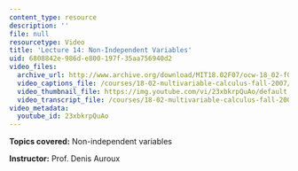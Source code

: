```yaml
---
content_type: resource
description: ''
file: null
resourcetype: Video
title: 'Lecture 14: Non-Independent Variables'
uid: 6808842e-986d-e800-197f-35aa756940d2
video_files:
  archive_url: http://www.archive.org/download/MIT18.02F07/ocw-18_02-f07-lec14_300k.mp4
  video_captions_file: /courses/18-02-multivariable-calculus-fall-2007/819966109e8e5ff4bc5d0e27ae57cc4c_23xbkrpQuAo.vtt
  video_thumbnail_file: https://img.youtube.com/vi/23xbkrpQuAo/default.jpg
  video_transcript_file: /courses/18-02-multivariable-calculus-fall-2007/a5f079f1fe7b61cfcedae08bfb338057_23xbkrpQuAo.pdf
video_metadata:
  youtube_id: 23xbkrpQuAo
---
```


**Topics covered:** Non-independent variables

**Instructor:** Prof. Denis Auroux